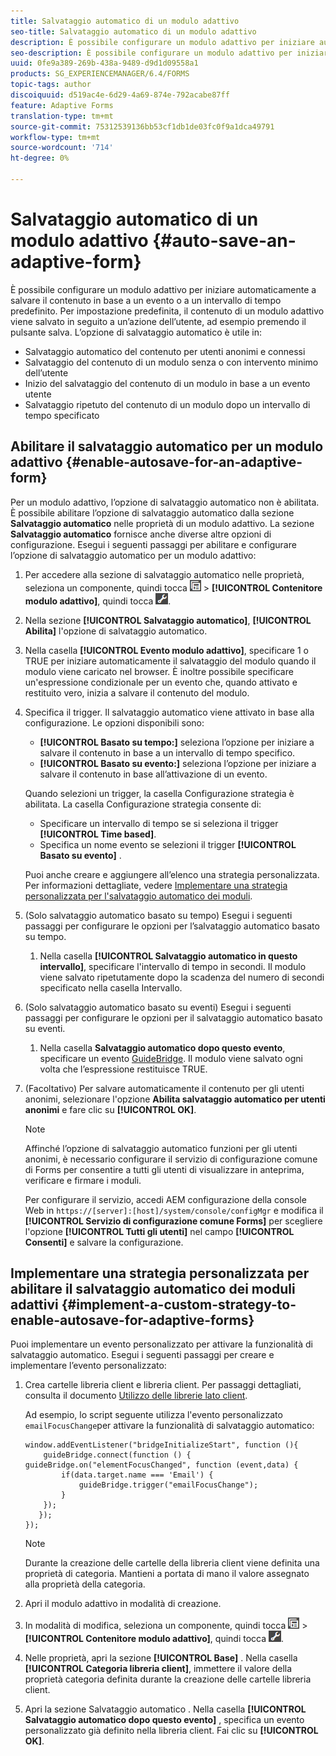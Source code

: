 ```yaml
---
title: Salvataggio automatico di un modulo adattivo
seo-title: Salvataggio automatico di un modulo adattivo
description: È possibile configurare un modulo adattivo per iniziare automaticamente a salvare il contenuto in base a un evento o a un intervallo di tempo predefinito
seo-description: È possibile configurare un modulo adattivo per iniziare automaticamente a salvare il contenuto in base a un evento o a un intervallo di tempo predefinito
uuid: 0fe9a389-269b-438a-9489-d9d1d09558a1
products: SG_EXPERIENCEMANAGER/6.4/FORMS
topic-tags: author
discoiquuid: d519ac4e-6d29-4a69-874e-792acabe87ff
feature: Adaptive Forms
translation-type: tm+mt
source-git-commit: 75312539136bb53cf1db1de03fc0f9a1dca49791
workflow-type: tm+mt
source-wordcount: '714'
ht-degree: 0%

---
```



# Salvataggio automatico di un modulo adattivo {#auto-save-an-adaptive-form}

È possibile configurare un modulo adattivo per iniziare automaticamente a salvare il contenuto in base a un evento o a un intervallo di tempo predefinito. Per impostazione predefinita, il contenuto di un modulo adattivo viene salvato in seguito a un’azione dell’utente, ad esempio premendo il pulsante salva. L’opzione di salvataggio automatico è utile in:

* Salvataggio automatico del contenuto per utenti anonimi e connessi
* Salvataggio del contenuto di un modulo senza o con intervento minimo dell’utente
* Inizio del salvataggio del contenuto di un modulo in base a un evento utente
* Salvataggio ripetuto del contenuto di un modulo dopo un intervallo di tempo specificato

## Abilitare il salvataggio automatico per un modulo adattivo {#enable-autosave-for-an-adaptive-form}

Per un modulo adattivo, l’opzione di salvataggio automatico non è abilitata. È possibile abilitare l’opzione di salvataggio automatico dalla sezione **Salvataggio automatico** nelle proprietà di un modulo adattivo. La sezione **Salvataggio automatico** fornisce anche diverse altre opzioni di configurazione. Esegui i seguenti passaggi per abilitare e configurare l’opzione di salvataggio automatico per un modulo adattivo:

1. Per accedere alla sezione di salvataggio automatico nelle proprietà, seleziona un componente, quindi tocca ![livello campo](assets/field-level.png) > **[!UICONTROL Contenitore modulo adattivo]**, quindi tocca ![cmppr](assets/cmppr.png).
1. Nella sezione **[!UICONTROL Salvataggio automatico]**, **[!UICONTROL Abilita]** l&#39;opzione di salvataggio automatico.
1. Nella casella **[!UICONTROL Evento modulo adattivo]**, specificare 1 o TRUE per iniziare automaticamente il salvataggio del modulo quando il modulo viene caricato nel browser. È inoltre possibile specificare un&#39;espressione condizionale per un evento che, quando attivato e restituito vero, inizia a salvare il contenuto del modulo.
1. Specifica il trigger. Il salvataggio automatico viene attivato in base alla configurazione. Le opzioni disponibili sono:

   * **[!UICONTROL Basato su tempo:]** seleziona l’opzione per iniziare a salvare il contenuto in base a un intervallo di tempo specifico.
   * **[!UICONTROL Basato su evento:]** seleziona l’opzione per iniziare a salvare il contenuto in base all’attivazione di un evento.

   Quando selezioni un trigger, la casella Configurazione strategia è abilitata. La casella Configurazione strategia consente di:

   * Specificare un intervallo di tempo se si seleziona il trigger **[!UICONTROL Time based]**.
   * Specifica un nome evento se selezioni il trigger **[!UICONTROL Basato su evento]** .

   Puoi anche creare e aggiungere all’elenco una strategia personalizzata. Per informazioni dettagliate, vedere [Implementare una strategia personalizzata per l&#39;salvataggio automatico dei moduli](/help/forms/using/auto-save-an-adaptive-form.md#p-implement-a-custom-strategy-to-enable-autosave-for-adaptive-forms-p).

1. (Solo salvataggio automatico basato su tempo) Esegui i seguenti passaggi per configurare le opzioni per l’salvataggio automatico basato su tempo.

   1. Nella casella **[!UICONTROL Salvataggio automatico in questo intervallo]**, specificare l&#39;intervallo di tempo in secondi. Il modulo viene salvato ripetutamente dopo la scadenza del numero di secondi specificato nella casella Intervallo.

1. (Solo salvataggio automatico basato su eventi) Esegui i seguenti passaggi per configurare le opzioni per il salvataggio automatico basato su eventi.

   1. Nella casella **Salvataggio automatico dopo questo evento**, specificare un evento [GuideBridge](https://helpx.adobe.com/aem-forms/6/javascript-api/GuideBridge.html). Il modulo viene salvato ogni volta che l’espressione restituisce TRUE.

1. (Facoltativo) Per salvare automaticamente il contenuto per gli utenti anonimi, selezionare l&#39;opzione **Abilita salvataggio automatico per utenti anonimi** e fare clic su **[!UICONTROL OK]**.

   >[!NOTE]
   >
   >Affinché l’opzione di salvataggio automatico funzioni per gli utenti anonimi, è necessario configurare il servizio di configurazione comune di Forms per consentire a tutti gli utenti di visualizzare in anteprima, verificare e firmare i moduli.
   >
   >Per configurare il servizio, accedi AEM configurazione della console Web in `https://[server]:[host]/system/console/configMgr` e modifica il **[!UICONTROL Servizio di configurazione comune Forms]** per scegliere l&#39;opzione **[!UICONTROL Tutti gli utenti]** nel campo **[!UICONTROL Consenti]** e salvare la configurazione.

## Implementare una strategia personalizzata per abilitare il salvataggio automatico dei moduli adattivi {#implement-a-custom-strategy-to-enable-autosave-for-adaptive-forms}

Puoi implementare un evento personalizzato per attivare la funzionalità di salvataggio automatico. Esegui i seguenti passaggi per creare e implementare l’evento personalizzato:

1. Crea cartelle libreria client e libreria client. Per passaggi dettagliati, consulta il documento [Utilizzo delle librerie lato client](/help/sites-developing/clientlibs.md).

   Ad esempio, lo script seguente utilizza l&#39;evento personalizzato `emailFocusChange`per attivare la funzionalità di salvataggio automatico:

   ```
   window.addEventListener("bridgeInitializeStart", function (){   
       guideBridge.connect(function () { guideBridge.on("elementFocusChanged", function (event,data) { 
           if(data.target.name === 'Email') {
               guideBridge.trigger("emailFocusChange");
           }
       });
      });
   });
   ```

   >[!NOTE]
   >
   >Durante la creazione delle cartelle della libreria client viene definita una proprietà di categoria. Mantieni a portata di mano il valore assegnato alla proprietà della categoria.

1. Apri il modulo adattivo in modalità di creazione.

1. In modalità di modifica, seleziona un componente, quindi tocca ![a livello di campo](assets/field-level.png) > **[!UICONTROL Contenitore modulo adattivo]**, quindi tocca ![cmppr](assets/cmppr.png).
1. Nelle proprietà, apri la sezione **[!UICONTROL Base]** . Nella casella **[!UICONTROL Categoria libreria client]**, immettere il valore della proprietà categoria definita durante la creazione delle cartelle libreria client.
1. Apri la sezione Salvataggio automatico . Nella casella **[!UICONTROL Salvataggio automatico dopo questo evento]** , specifica un evento personalizzato già definito nella libreria client. Fai clic su **[!UICONTROL OK]**.


